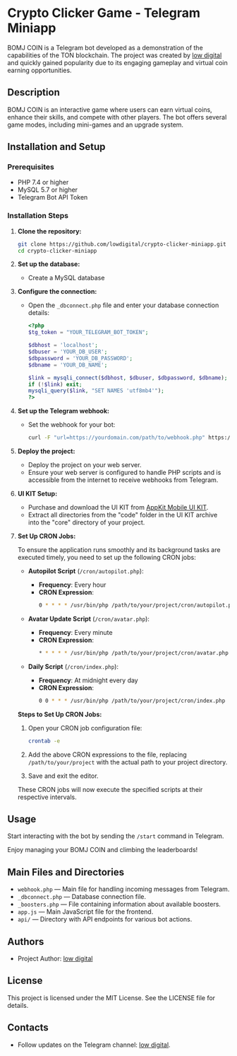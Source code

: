 
# Crypto Clicker Game - Telegram Miniapp

BOMJ COIN is a Telegram bot developed as a demonstration of the capabilities of the TON blockchain. The project was created by [low digital](https://t.me/low_digital) and quickly gained popularity due to its engaging gameplay and virtual coin earning opportunities.

## Description

BOMJ COIN is an interactive game where users can earn virtual coins, enhance their skills, and compete with other players. The bot offers several game modes, including mini-games and an upgrade system.

## Installation and Setup

### Prerequisites

- PHP 7.4 or higher
- MySQL 5.7 or higher
- Telegram Bot API Token

### Installation Steps

1. **Clone the repository:**

   ```bash
   git clone https://github.com/lowdigital/crypto-clicker-miniapp.git
   cd crypto-clicker-miniapp
   ```

2. **Set up the database:**

   - Create a MySQL database

3. **Configure the connection:**

   - Open the `_dbconnect.php` file and enter your database connection details:

     ```php
     <?php
     $tg_token = "YOUR_TELEGRAM_BOT_TOKEN";

     $dbhost = 'localhost';
     $dbuser = 'YOUR_DB_USER';
     $dbpassword = 'YOUR_DB_PASSWORD';
     $dbname = 'YOUR_DB_NAME';

     $link = mysqli_connect($dbhost, $dbuser, $dbpassword, $dbname);
     if (!$link) exit;
     mysqli_query($link, "SET NAMES 'utf8mb4'");
     ?>
     ```

4. **Set up the Telegram webhook:**

   - Set the webhook for your bot:

     ```bash
     curl -F "url=https://yourdomain.com/path/to/webhook.php" https://api.telegram.org/botYOUR_TELEGRAM_BOT_TOKEN/setWebhook
     ```

5. **Deploy the project:**

   - Deploy the project on your web server.
   - Ensure your web server is configured to handle PHP scripts and is accessible from the internet to receive webhooks from Telegram.

6. **UI KIT Setup:**

   - Purchase and download the UI KIT from [AppKit Mobile UI KIT](https://themeforest.net/item/appkit-mobile/27679559).
   - Extract all directories from the "code" folder in the UI KIT archive into the "core" directory of your project.

7. **Set Up CRON Jobs:**

   To ensure the application runs smoothly and its background tasks are executed timely, you need to set up the following CRON jobs:

   - **Autopilot Script** (`/cron/autopilot.php`):
     - **Frequency**: Every hour
     - **CRON Expression**:
       ```bash
       0 * * * * /usr/bin/php /path/to/your/project/cron/autopilot.php
       ```

   - **Avatar Update Script** (`/cron/avatar.php`):
     - **Frequency**: Every minute
     - **CRON Expression**:
       ```bash
       * * * * * /usr/bin/php /path/to/your/project/cron/avatar.php
       ```

   - **Daily Script** (`/cron/index.php`):
     - **Frequency**: At midnight every day
     - **CRON Expression**:
       ```bash
       0 0 * * * /usr/bin/php /path/to/your/project/cron/index.php
       ```

   **Steps to Set Up CRON Jobs:**

   1. Open your CRON job configuration file:
      ```bash
      crontab -e
      ```

   2. Add the above CRON expressions to the file, replacing `/path/to/your/project` with the actual path to your project directory.

   3. Save and exit the editor.

   These CRON jobs will now execute the specified scripts at their respective intervals.

## Usage

Start interacting with the bot by sending the `/start` command in Telegram.

Enjoy managing your BOMJ COIN and climbing the leaderboards!

## Main Files and Directories

- `webhook.php` — Main file for handling incoming messages from Telegram.
- `_dbconnect.php` — Database connection file.
- `_boosters.php` — File containing information about available boosters.
- `app.js` — Main JavaScript file for the frontend.
- `api/` — Directory with API endpoints for various bot actions.

## Authors

- Project Author: [low digital](https://t.me/low_digital)

## License

This project is licensed under the MIT License. See the LICENSE file for details.

## Contacts

- Follow updates on the Telegram channel: [low digital](https://t.me/low_digital).
